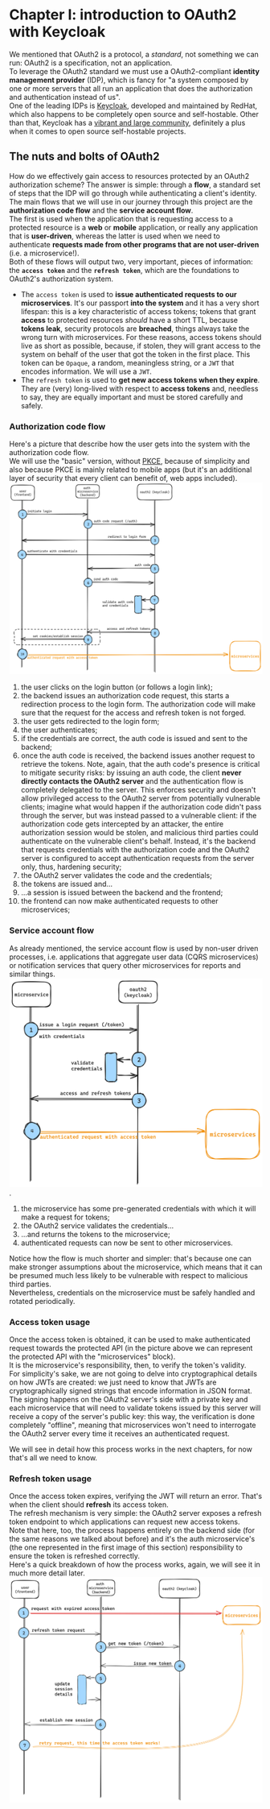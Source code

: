 # Chapter I: introduction to OAuth2 with Keycloak
We mentioned that OAuth2 is a protocol, a _standard_, not something we can run: OAuth2 is a specification, not an application.<br>
To leverage the OAuth2 standard we must use a OAuth2-compliant __identity management provider__ (IDP), which is fancy for "a system composed by one or more servers that all run an application that does the authorization and authentication instead of us".
<br>
One of the leading IDPs is [Keycloak](https://www.keycloak.org/), developed and maintained by RedHat, which also happens to be completely open source and self-hostable. Other than that, Keycloak has a [vibrant and large community](https://github.com/keycloak/keycloak/pulls), definitely a plus when it comes to open source self-hostable projects.

## The nuts and bolts of OAuth2
How do we effectively gain access to resources protected by an OAuth2 authorization scheme? The answer is simple: through a __flow__, a standard set of steps that the IDP will go through while authenticating a client's identity.<br>
The main flows that we will use in our journey through this project are the __authorization code flow__ and the __service account flow__. <br>
The first is used when the application that is requesting access to a protected resource is a __web__ or __mobile__ application, or really any application that is __user-driven__, whereas the latter is used when we need to authenticate __requests made from other programs that are not user-driven__ (i.e. a microservice!).<br>
Both of these flows will output two, very important, pieces of information: the __`access token`__ and the __`refresh token`__, which are the foundations to OAuth2's authorization system.<br>

- The `access token` is used to __issue authenticated requests to our microservices__. It's our passport __into the system__ and it has a very short lifespan: this is a key characteristic of access tokens; tokens that grant __access__ to protected resources _should_ have a short TTL, because __tokens leak__, security protocols are __breached__, things always take the wrong turn with microservices. For these reasons, access tokens should live as short as possible, because, if stolen, they will grant access to the system on behalf of the user that got the token in the first place.
This token can be `Opaque`, a random, meaningless string, or a `JWT` that encodes information. We will use a `JWT`.
- The `refresh token` is used to __get new access tokens when they expire__. They are (very) long-lived with respect to __access tokens__ and, needless to say, they are equally important and must be stored carefully and safely.

### Authorization code flow
Here's a picture that describe how the user gets into the system with the authorization code flow.<br>
We will use the "basic" version, without [PKCE](https://oauth.net/2/pkce/), because of simplicity and also because PKCE is mainly related to mobile apps (but it's an additional layer of security that every client can benefit of, web apps included).
![auth code flow](assets/auth_code_flow.png)

1. the user clicks on the login button (or follows a login link);
2. the backend issues an authorization code request, this starts a redirection process to the login form. The authorization code will make sure that the request for the access and refresh token is not forged.
3. the user gets redirected to the login form;
4. the user authenticates;
5. if the credentials are correct, the auth code is issued and sent to the backend;
6. once the auth code is received, the backend issues another request to retrieve the tokens. Note, again, that the auth code's presence is critical to mitigate security risks: by issuing an auth code, the client __never directly contacts the OAuth2 server__ and the authentication flow is completely delegated to the server. This enforces security and doesn't allow privileged access to the OAuth2 server from potentially vulnerable clients; imagine what would happen if the authorization code didn't pass through the server, but was instead passed to a vulnerable client: if the authorization code gets intercepted by an attacker, the entire authorization session would be stolen, and malicious third parties could authenticate on the vulnerable client's behalf. Instead, it's the backend that requests credentials with the authorization code and the OAuth2 server is configured to accept authentication requests from the server only, thus, hardening security;
7. the OAuth2 server validates the code and the credentials;
8. the tokens are issued and...
9. ...a session is issued between the backend and the frontend;
10. the frontend can now make authenticated requests to other microservices;

### Service account flow
As already mentioned, the service account flow is used by non-user driven processes, i.e. applications that aggregate user data (CQRS microservices) or notification services that query other microservices for reports and similar things.
![auth code flow](assets/service_account_flow.png).

1. the microservice has some pre-generated credentials with which it will make a request for tokens;
2. the OAuth2 service validates the credentials...
3. ...and returns the tokens to the microservice;
4. authenticated requests can now be sent to other microservices.

Notice how the flow is much shorter and simpler: that's because one can make stronger assumptions about the microservice, which means that it can be presumed much less likely to be vulnerable with respect to malicious third parties.<br>
Nevertheless, credentials on the microservice must be safely handled and rotated periodically.

### Access token usage
Once the access token is obtained, it can be used to make authenticated request towards the protected API (in the picture above we can represent the protected API with the "microservices" block).<br>
It is the microservice's responsibility, then, to  verify the token's validity.<br>
For simplicity's sake, we are not going to delve into cryptographical details on how JWTs are created: we just need to know that JWTs are cryptographically signed strings that encode information in JSON format.<br>
The signing happens on the OAuth2 server's side with a private key and each microservice that will need to validate tokens issued by this server will receive a copy of the server's public key: this way, the verification is done completely "offline", meaning that microservices won't need to interrogate the OAuth2 server every time it receives an authenticated request.

We will see in detail how this process works in the next chapters, for now that's all we need to know.

### Refresh token usage
Once the access token expires, verifying the JWT will return an error. That's when the client should __refresh__ its access token.
<br>
The refresh mechanism is very simple: the OAuth2 server exposes a refresh token endpoint to which applications can request new access tokens.<br>
Note that here, too, the process happens entirely on the backend side (for the same reasons we talked about before) and it's the auth microservice's (the one represented in the first image of this section) responsibility to ensure the token is refreshed correctly.
<br>
Here's a quick breakdown of how the process works, again, we will see it in much more detail later.<br>
![refresh token flow](assets/refresh_token.png)